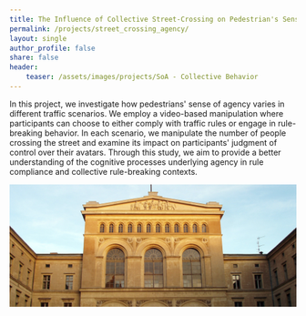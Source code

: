 ```yaml
---
title: The Influence of Collective Street-Crossing on Pedestrian's Sense of Agency
permalink: /projects/street_crossing_agency/
layout: single
author_profile: false
share: false
header:
    teaser: /assets/images/projects/SoA - Collective Behavior
---
```

In this project, we investigate how pedestrians' sense of agency varies in different traffic scenarios. We employ a video-based manipulation where participants can choose to either comply with traffic rules or engage in rule-breaking behavior. In each scenario, we manipulate the number of people crossing the street and examine its impact on participants' judgment of control over their avatars. Through this study, we aim to provide a better understanding of the cognitive processes underlying agency in rule compliance and collective rule-breaking contexts.


<img src="../../assets/images/projects/image.jpeg" alt="some text">
